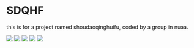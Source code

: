 # SDQHF
this is for a project named shoudaoqinghuifu, coded by a group in nuaa.

![](https://raw.githubusercontent.com/leunghowell/SDQHF/master/ScreenShot/msg.png)
![](https://raw.githubusercontent.com/leunghowell/SDQHF/master/ScreenShot/memo.png)
![](https://raw.githubusercontent.com/leunghowell/SDQHF/master/ScreenShot/group.png)
![](https://raw.githubusercontent.com/leunghowell/SDQHF/master/ScreenShot/temp.png)
![](https://raw.githubusercontent.com/leunghowell/SDQHF/master/ScreenShot/preference.png)
